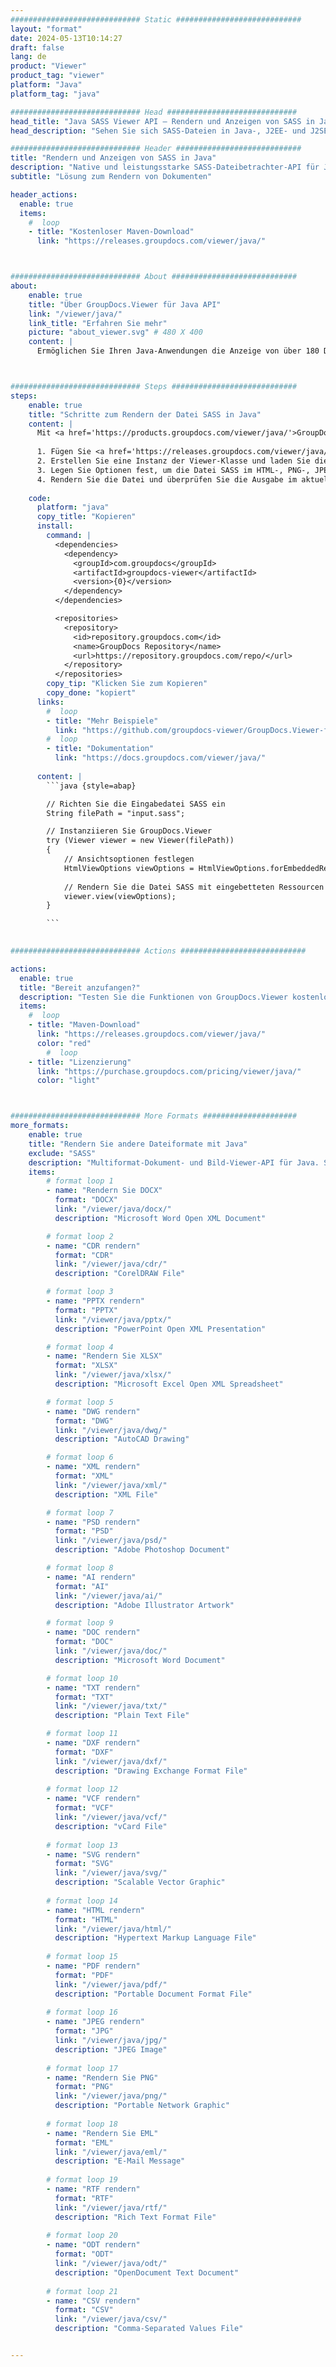 ```yaml
---
############################# Static ############################
layout: "format"
date: 2024-05-13T10:14:27
draft: false
lang: de
product: "Viewer"
product_tag: "viewer"
platform: "Java"
platform_tag: "java"

############################# Head #############################
head_title: "Java SASS Viewer API – Rendern und Anzeigen von SASS in Java-Apps"
head_description: "Sehen Sie sich SASS-Dateien in Java-, J2EE- und J2SE-Anwendungen an. Unterstützt die Anzeige von über 180 Dokument- und Bilddateiformaten im HTML-, PDF- oder Bildmodus mit erweiterten Funktionen zur Verwaltung der Dokumentanzeigeoptionen."

############################# Header ############################
title: "Rendern und Anzeigen von SASS in Java" 
description: "Native und leistungsstarke SASS-Dateibetrachter-API für Java-, J2EE- und J2SE-basierte Anwendungen, die eine Vielzahl zusätzlicher Funktionen unterstützt, um das Erscheinungsbild des Ausgabedokumentformats anzupassen." 
subtitle: "Lösung zum Rendern von Dokumenten" 

header_actions:
  enable: true
  items:
    #  loop
    - title: "Kostenloser Maven-Download"
      link: "https://releases.groupdocs.com/viewer/java/"



############################# About ############################
about:
    enable: true
    title: "Über GroupDocs.Viewer für Java API"
    link: "/viewer/java/"
    link_title: "Erfahren Sie mehr"
    picture: "about_viewer.svg" # 480 X 400
    content: |
      Ermöglichen Sie Ihren Java-Anwendungen die Anzeige von über 180 Dateiformaten im HTML-, PDF- oder Bildmodus mit GroupDocs.Viewer für Java-APIs, ohne dass zusätzliche Software installiert werden muss; wie Microsoft Office, Apache Open Office, Adobe Acrobat Reader usw. Entwickler können problemlos alle gängigen Bilder und Dokumenttypen anzeigen, einschließlich Microsoft Office, OpenDocument, HTML, PDF, Archiv, Diagramme, Photoshop, AutoCAD und Programmiersprachenformate in den Java-Anwendungen mit schnelles und qualitativ hochwertiges Rendering.



############################# Steps ############################
steps:
    enable: true
    title: "Schritte zum Rendern der Datei SASS in Java" 
    content: |
      Mit <a href='https://products.groupdocs.com/viewer/java/'>GroupDocs.Viewer</a> können Sie SASS in wenigen Schritten in HTML, JPEG, PNG oder PDF rendern.
      
      1. Fügen Sie <a href='https://releases.groupdocs.com/viewer/java/'>GroupDocs.Viewer für Java</a> als Abhängigkeit zu Ihrem Projekt hinzu. 
      2. Erstellen Sie eine Instanz der Viewer-Klasse und laden Sie die Datei SASS mit dem vollständigen Pfad.  
      3. Legen Sie Optionen fest, um die Datei SASS im HTML-, PNG-, JPEG- oder PDF-Format zu rendern. 
      4. Rendern Sie die Datei und überprüfen Sie die Ausgabe im aktuellen Verzeichnis. 
   
    code:
      platform: "java"
      copy_title: "Kopieren"
      install:
        command: |
          <dependencies>
            <dependency>
              <groupId>com.groupdocs</groupId>
              <artifactId>groupdocs-viewer</artifactId>
              <version>{0}</version>
            </dependency>
          </dependencies>

          <repositories>
            <repository>
              <id>repository.groupdocs.com</id>
              <name>GroupDocs Repository</name>
              <url>https://repository.groupdocs.com/repo/</url>
            </repository>
          </repositories>
        copy_tip: "Klicken Sie zum Kopieren"
        copy_done: "kopiert"
      links:
        #  loop
        - title: "Mehr Beispiele"
          link: "https://github.com/groupdocs-viewer/GroupDocs.Viewer-for-Java"
        #  loop
        - title: "Dokumentation"
          link: "https://docs.groupdocs.com/viewer/java/"
          
      content: |
        ```java {style=abap}

        // Richten Sie die Eingabedatei SASS ein
        String filePath = "input.sass";

        // Instanziieren Sie GroupDocs.Viewer
        try (Viewer viewer = new Viewer(filePath))
        {
            // Ansichtsoptionen festlegen
            HtmlViewOptions viewOptions = HtmlViewOptions.forEmbeddedResources();
                
            // Rendern Sie die Datei SASS mit eingebetteten Ressourcen in HTML
            viewer.view(viewOptions);
        }

        ```
            

############################# Actions ############################

actions:
  enable: true
  title: "Bereit anzufangen?"
  description: "Testen Sie die Funktionen von GroupDocs.Viewer kostenlos oder fordern Sie eine Lizenz an"
  items:
    #  loop
    - title: "Maven-Download"
      link: "https://releases.groupdocs.com/viewer/java/"
      color: "red"
        #  loop
    - title: "Lizenzierung"
      link: "https://purchase.groupdocs.com/pricing/viewer/java/"
      color: "light"



############################# More Formats #####################
more_formats:
    enable: true
    title: "Rendern Sie andere Dateiformate mit Java"
    exclude: "SASS"
    description: "Multiformat-Dokument- und Bild-Viewer-API für Java. Sehen Sie sich unten einige der beliebtesten Dateiformate ohne externe Viewer an."
    items: 
        # format loop 1
        - name: "Rendern Sie DOCX"
          format: "DOCX"
          link: "/viewer/java/docx/"
          description: "Microsoft Word Open XML Document" 

        # format loop 2
        - name: "CDR rendern" 
          format: "CDR"
          link: "/viewer/java/cdr/"
          description: "CorelDRAW File" 

        # format loop 3
        - name: "PPTX rendern"
          format: "PPTX"
          link: "/viewer/java/pptx/"
          description: "PowerPoint Open XML Presentation" 

        # format loop 4
        - name: "Rendern Sie XLSX"
          format: "XLSX"
          link: "/viewer/java/xlsx/"
          description: "Microsoft Excel Open XML Spreadsheet" 

        # format loop 5
        - name: "DWG rendern"
          format: "DWG"
          link: "/viewer/java/dwg/"
          description: "AutoCAD Drawing"

        # format loop 6
        - name: "XML rendern"
          format: "XML"
          link: "/viewer/java/xml/"
          description: "XML File"

        # format loop 7
        - name: "PSD rendern"
          format: "PSD"
          link: "/viewer/java/psd/"
          description: "Adobe Photoshop Document"

        # format loop 8
        - name: "AI rendern"
          format: "AI"
          link: "/viewer/java/ai/"
          description: "Adobe Illustrator Artwork"

        # format loop 9
        - name: "DOC rendern"
          format: "DOC"
          link: "/viewer/java/doc/"
          description: "Microsoft Word Document" 

        # format loop 10
        - name: "TXT rendern" 
          format: "TXT"
          link: "/viewer/java/txt/"
          description: "Plain Text File" 

        # format loop 11
        - name: "DXF rendern" 
          format: "DXF"
          link: "/viewer/java/dxf/"
          description: "Drawing Exchange Format File"  
          
        # format loop 12
        - name: "VCF rendern"
          format: "VCF"
          link: "/viewer/java/vcf/"
          description: "vCard File"  
              
        # format loop 13
        - name: "SVG rendern"
          format: "SVG"
          link: "/viewer/java/svg/"
          description: "Scalable Vector Graphic" 
          
        # format loop 14
        - name: "HTML rendern"
          format: "HTML"
          link: "/viewer/java/html/"
          description: "Hypertext Markup Language File" 
          
        # format loop 15
        - name: "PDF rendern"
          format: "PDF"
          link: "/viewer/java/pdf/"
          description: "Portable Document Format File"
          
        # format loop 16
        - name: "JPEG rendern"
          format: "JPG"
          link: "/viewer/java/jpg/"
          description: "JPEG Image"
          
        # format loop 17
        - name: "Rendern Sie PNG"
          format: "PNG"
          link: "/viewer/java/png/"
          description: "Portable Network Graphic" 
          
        # format loop 18
        - name: "Rendern Sie EML"
          format: "EML"
          link: "/viewer/java/eml/"
          description: "E-Mail Message" 
          
        # format loop 19
        - name: "RTF rendern"
          format: "RTF"
          link: "/viewer/java/rtf/"
          description: "Rich Text Format File" 
          
        # format loop 20
        - name: "ODT rendern"
          format: "ODT"
          link: "/viewer/java/odt/"
          description: "OpenDocument Text Document" 
          
        # format loop 21
        - name: "CSV rendern"
          format: "CSV"
          link: "/viewer/java/csv/"
          description: "Comma-Separated Values File" 


---
```

